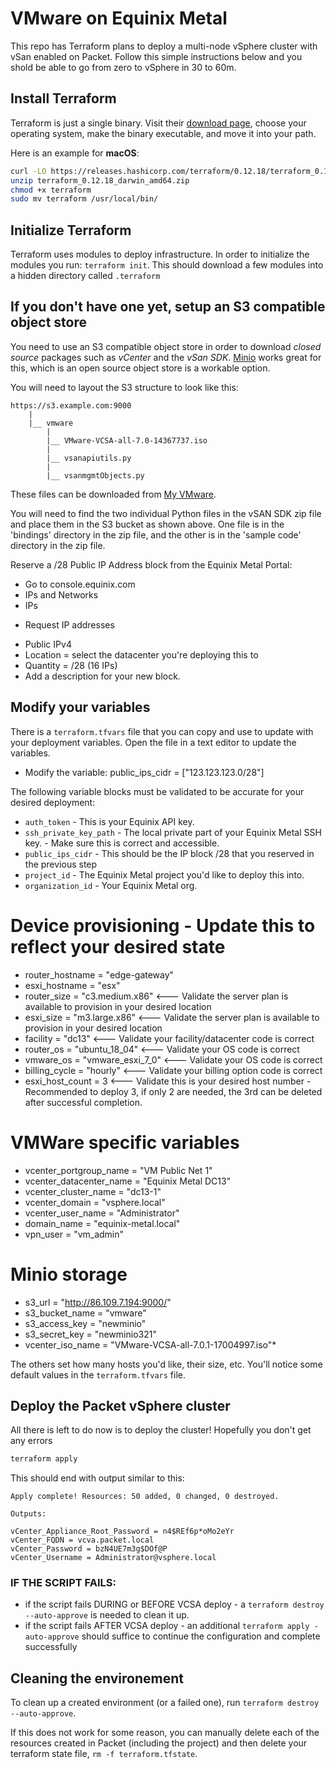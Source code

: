 # VMware on Equinix Metal
This repo has Terraform plans to deploy a multi-node vSphere cluster with vSan enabled on Packet. Follow this simple instructions below and you shold be able to go from zero to vSphere in 30 to 60m.

## Install Terraform 
Terraform is just a single binary.  Visit their [download page](https://www.terraform.io/downloads.html), choose your operating system, make the binary executable, and move it into your path. 
 
Here is an example for **macOS**: 
```bash 
curl -LO https://releases.hashicorp.com/terraform/0.12.18/terraform_0.12.18_darwin_amd64.zip 
unzip terraform_0.12.18_darwin_amd64.zip 
chmod +x terraform 
sudo mv terraform /usr/local/bin/ 
``` 
## Initialize Terraform 
Terraform uses modules to deploy infrastructure. In order to initialize the modules you run: `terraform init`. This should download a few modules into a hidden directory called `.terraform` 

## If you don't have one yet, setup an S3 compatible object store
You need to use an S3 compatible object store in order to download *closed source* packages such as *vCenter* and the *vSan SDK*. [Minio](http://minio.io) works great for this, which is an open source object store is a workable option.

You will need to layout the S3 structure to look like this:
``` 
https://s3.example.com:9000 
    | 
    |__ vmware 
        | 
        |__ VMware-VCSA-all-7.0-14367737.iso
        | 
        |__ vsanapiutils.py
        | 
        |__ vsanmgmtObjects.py
``` 

These files can be downloaded from [My VMware](http://my.vmware.com).


You will need to find the two individual Python files in the vSAN SDK zip file and place them in the S3 bucket as shown above. One file is in the 'bindings' directory in the zip file, and the other is in the 'sample code' directory in the zip file.

Reserve a /28 Public IP Address block from the Equinix Metal Portal:

* Go to console.equinix.com
* IPs and Networks
* IPs
+ Request IP addresses
* Public IPv4
* Location = select the datacenter you're deploying this to
* Quantity = /28 (16 IPs)
* Add a description for your new block.


## Modify your variables 
There is a `terraform.tfvars` file that you can copy and use to update with your deployment variables. Open the file in a text editor to update the variables.

* Modify the variable: public_ips_cidr = ["123.123.123.0/28"]

The following variable blocks must be validated to be accurate for your desired deployment:

* `auth_token` - This is your Equinix API key.
* `ssh_private_key_path` - The local private part of your Equinix Metal SSH key. - Make sure this is correct and accessible.
* `public_ips_cidr` - This should be the IP block /28 that you reserved in the previous step
* `project_id` - The Equinix Metal project you'd like to deploy this into.
* `organization_id` - Your Equinix Metal org.

# Device provisioning - Update this to reflect your desired state
* router_hostname = "edge-gateway"
* esxi_hostname = "esx"
* router_size = "c3.medium.x86"     <--- Validate the server plan is available to provision in your desired location
* esxi_size = "m3.large.x86"        <--- Validate the server plan is available to provision in your desired location
* facility = "dc13"                 <--- Validate your facility/datacenter code is correct
* router_os = "ubuntu_18_04"        <--- Validate your OS code is correct
* vmware_os = "vmware_esxi_7_0"     <--- Validate your OS code is correct
* billing_cycle = "hourly"          <--- Validate your billing option code is correct
* esxi_host_count = 3               <--- Validate this is your desired host number - Recommended to deploy 3, if only 2 are needed, the 3rd can be deleted after successful completion.

# VMWare specific variables
* vcenter_portgroup_name  = "VM Public Net 1"
* vcenter_datacenter_name = "Equinix Metal DC13"
* vcenter_cluster_name = "dc13-1"
* vcenter_domain = "vsphere.local"
* vcenter_user_name = "Administrator"
* domain_name = "equinix-metal.local"
* vpn_user = "vm_admin"

# Minio storage
* s3_url = "http://86.109.7.194:9000/"
* s3_bucket_name = "vmware"
* s3_access_key = "newminio"
* s3_secret_key = "newminio321"
* vcenter_iso_name = "VMware-VCSA-all-7.0.1-17004997.iso"*


The others set how many hosts you'd like, their size, etc. You'll notice some default values in the `terraform.tfvars` file.
 
## Deploy the Packet vSphere cluster 
 
All there is left to do now is to deploy the cluster! Hopefully you don't get any errors
```bash 
terraform apply
``` 
This should end with output similar to this:

``` 
Apply complete! Resources: 50 added, 0 changed, 0 destroyed. 
 
Outputs: 
 
vCenter_Appliance_Root_Password = n4$REf6p*oMo2eYr 
vCenter_FQDN = vcva.packet.local 
vCenter_Password = bzN4UE7m3g$DOf@P 
vCenter_Username = Administrator@vsphere.local 
``` 
 
### IF THE SCRIPT FAILS:

* if the script fails DURING or BEFORE VCSA deploy - a `terraform destroy --auto-approve` is needed to clean it up. 
* if the script fails AFTER VCSA deploy - an additional `terraform apply -auto-approve` should suffice to continue the configuration and complete successfully

## Cleaning the environement
To clean up a created environment (or a failed one), run `terraform destroy --auto-approve`.

If this does not work for some reason, you can manually delete each of the resources created in Packet (including the project) and then delete your terraform state file, `rm -f terraform.tfstate`.
